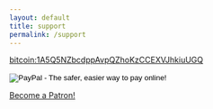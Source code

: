 ```yaml
---
layout: default
title: support
permalink: /support
---
```

<a href="bitcoin:1A5Q5NZbcdppAvpQZhoKzCCEXVJhkiuUGQ">bitcoin:1A5Q5NZbcdppAvpQZhoKzCCEXVJhkiuUGQ</a>

<form action="https://www.paypal.com/cgi-bin/webscr" method="post" target="_top">
<input type="hidden" name="cmd" value="_s-xclick">
<input type="hidden" name="hosted_button_id" value="VP5XQJ6JTRJS2">
<input type="image" src="https://www.paypalobjects.com/en_US/i/btn/btn_donate_LG.gif" border="0" name="submit" alt="PayPal - The safer, easier way to pay online!">
<img alt="" border="0" src="https://www.paypalobjects.com/de_DE/i/scr/pixel.gif" width="1" height="1">
</form>

<a href="https://www.patreon.com/bePatron?u=5213698" data-patreon-widget-type="become-patron-button">Become a Patron!</a><script async src="https://cdn6.patreon.com/becomePatronButton.bundle.js"></script>